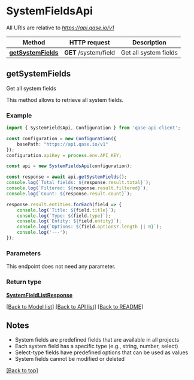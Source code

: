 # SystemFieldsApi

All URIs are relative to *<https://api.qase.io/v1>*

| Method | HTTP request | Description |
| ------------- | ------------- | ------------- |
| [**getSystemFields**](SystemFieldsApi.md#getSystemFields) | **GET** /system/field | Get all system fields |

## getSystemFields

Get all system fields

This method allows to retrieve all system fields.

### Example

```typescript
import { SystemFieldsApi, Configuration } from 'qase-api-client';

const configuration = new Configuration({
    basePath: "https://api.qase.io/v1"
});
configuration.apiKey = process.env.API_KEY;

const api = new SystemFieldsApi(configuration);

const response = await api.getSystemFields();
console.log(`Total fields: ${response.result.total}`);
console.log(`Filtered: ${response.result.filtered}`);
console.log(`Count: ${response.result.count}`);

response.result.entities.forEach(field => {
    console.log(`Title: ${field.title}`);
    console.log(`Type: ${field.type}`);
    console.log(`Entity: ${field.entity}`);
    console.log(`Options: ${field.options?.length || 0}`);
    console.log('---');
});
```

### Parameters

This endpoint does not need any parameter.

### Return type

[**SystemFieldListResponse**](SystemFieldListResponse.md)

[[Back to Model list]](../README.md#documentation-for-models) [[Back to API list]](../README.md#documentation-for-api-endpoints) [[Back to README]](../README.md)

## Notes

- System fields are predefined fields that are available in all projects
- Each system field has a specific type (e.g., string, number, select)
- Select-type fields have predefined options that can be used as values
- System fields cannot be modified or deleted

[[Back to top]](#)

